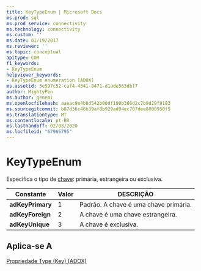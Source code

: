 ```yaml
---
title: KeyTypeEnum | Microsoft Docs
ms.prod: sql
ms.prod_service: connectivity
ms.technology: connectivity
ms.custom: ''
ms.date: 01/19/2017
ms.reviewer: ''
ms.topic: conceptual
apitype: COM
f1_keywords:
- KeyTypeEnum
helpviewer_keywords:
- KeyTypeEnum enumeration [ADOX]
ms.assetid: 3e597c52-caf4-4341-8471-d1ade563dbf7
author: MightyPen
ms.author: genemi
ms.openlocfilehash: aaeac9e4b8d542b00df190b366d2c7b9d29f9183
ms.sourcegitcommit: b87d36c46b39af8b929ad94ec707dee8800950f5
ms.translationtype: MT
ms.contentlocale: pt-BR
ms.lasthandoff: 02/08/2020
ms.locfileid: "67965795"
---
```

# <a name="keytypeenum"></a>KeyTypeEnum
Especifica o tipo de [chave](../../../ado/reference/adox-api/key-object-adox.md): primária, estrangeira ou exclusiva.  
  
|Constante|Valor|DESCRIÇÃO|  
|--------------|-----------|-----------------|  
|**adKeyPrimary**|1|Padrão. A chave é uma chave primária.|  
|**adKeyForeign**|2|A chave é uma chave estrangeira.|  
|**adKeyUnique**|3|A chave é exclusiva.|  
  
## <a name="applies-to"></a>Aplica-se A  
 [Propriedade Type (Key) (ADOX)](../../../ado/reference/adox-api/type-property-key-adox.md)
